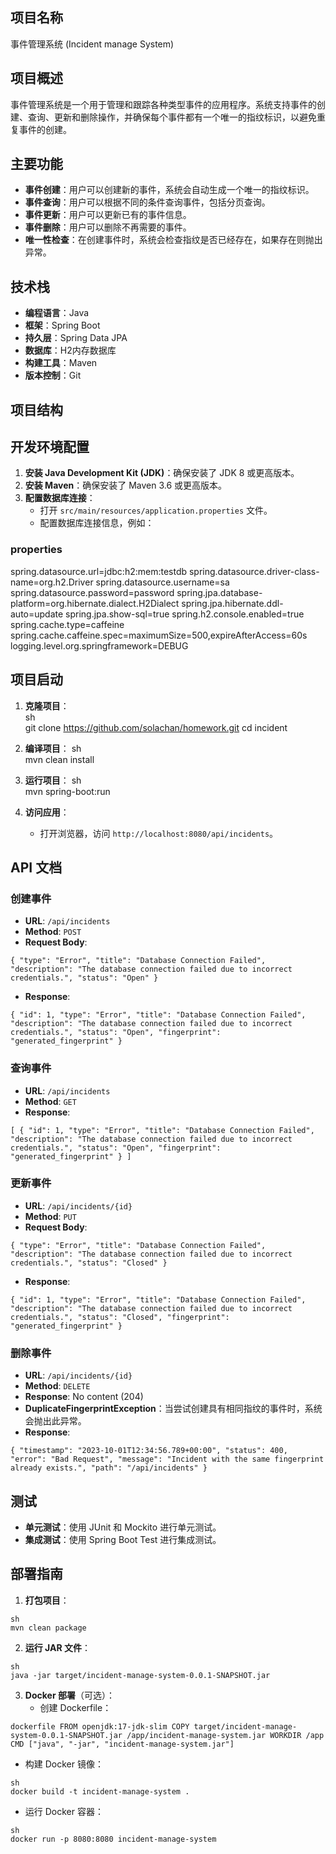 ## 项目名称
事件管理系统 (Incident manage System)

## 项目概述
事件管理系统是一个用于管理和跟踪各种类型事件的应用程序。系统支持事件的创建、查询、更新和删除操作，并确保每个事件都有一个唯一的指纹标识，以避免重复事件的创建。

## 主要功能
- **事件创建**：用户可以创建新的事件，系统会自动生成一个唯一的指纹标识。
- **事件查询**：用户可以根据不同的条件查询事件，包括分页查询。
- **事件更新**：用户可以更新已有的事件信息。
- **事件删除**：用户可以删除不再需要的事件。
- **唯一性检查**：在创建事件时，系统会检查指纹是否已经存在，如果存在则抛出异常。

## 技术栈
- **编程语言**：Java
- **框架**：Spring Boot
- **持久层**：Spring Data JPA
- **数据库**：H2内存数据库
- **构建工具**：Maven
- **版本控制**：Git

## 项目结构


## 开发环境配置
1. **安装 Java Development Kit (JDK)**：确保安装了 JDK 8 或更高版本。
2. **安装 Maven**：确保安装了 Maven 3.6 或更高版本。
3. **配置数据库连接**：
    - 打开 `src/main/resources/application.properties` 文件。
    - 配置数据库连接信息，例如：

### properties
spring.datasource.url=jdbc:h2:mem:testdb
spring.datasource.driver-class-name=org.h2.Driver
spring.datasource.username=sa
spring.datasource.password=password
spring.jpa.database-platform=org.hibernate.dialect.H2Dialect
spring.jpa.hibernate.ddl-auto=update
spring.jpa.show-sql=true
spring.h2.console.enabled=true
spring.cache.type=caffeine
spring.cache.caffeine.spec=maximumSize=500,expireAfterAccess=60s
logging.level.org.springframework=DEBUG 

## 项目启动
1. **克隆项目**：  
sh   
git clone https://github.com/solachan/homework.git
cd incident

2. **编译项目**：
sh  
mvn clean install  

3. **运行项目**：
sh  
mvn spring-boot:run  

4. **访问应用**：
    - 打开浏览器，访问 `http://localhost:8080/api/incidents`。

## API 文档

### 创建事件
- **URL**: `/api/incidents`
- **Method**: `POST`
- **Request Body**:

```
{ "type": "Error", "title": "Database Connection Failed", "description": "The database connection failed due to incorrect credentials.", "status": "Open" }
```
- **Response**:
```
{ "id": 1, "type": "Error", "title": "Database Connection Failed", "description": "The database connection failed due to incorrect credentials.", "status": "Open", "fingerprint": "generated_fingerprint" }
```

### 查询事件
- **URL**: `/api/incidents`
- **Method**: `GET`
- **Response**:
```
[ { "id": 1, "type": "Error", "title": "Database Connection Failed", "description": "The database connection failed due to incorrect credentials.", "status": "Open", "fingerprint": "generated_fingerprint" } ]
```
### 更新事件
- **URL**: `/api/incidents/{id}`
- **Method**: `PUT`
- **Request Body**:
```
{ "type": "Error", "title": "Database Connection Failed", "description": "The database connection failed due to incorrect credentials.", "status": "Closed" }
```
- **Response**:
```
{ "id": 1, "type": "Error", "title": "Database Connection Failed", "description": "The database connection failed due to incorrect credentials.", "status": "Closed", "fingerprint": "generated_fingerprint" }
```
### 删除事件
- **URL**: `/api/incidents/{id}`
- **Method**: `DELETE`
- **Response**: No content (204)
- **DuplicateFingerprintException**：当尝试创建具有相同指纹的事件时，系统会抛出此异常。
- **Response**:
```
{ "timestamp": "2023-10-01T12:34:56.789+00:00", "status": 400, "error": "Bad Request", "message": "Incident with the same fingerprint already exists.", "path": "/api/incidents" }
```
## 测试
- **单元测试**：使用 JUnit 和 Mockito 进行单元测试。
- **集成测试**：使用 Spring Boot Test 进行集成测试。

## 部署指南
1. **打包项目**：
```
sh  
mvn clean package
```
2. **运行 JAR 文件**：
```
sh   
java -jar target/incident-manage-system-0.0.1-SNAPSHOT.jar
```
3. **Docker 部署**（可选）：
    - 创建 Dockerfile：
```
dockerfile FROM openjdk:17-jdk-slim COPY target/incident-manage-system-0.0.1-SNAPSHOT.jar /app/incident-manage-system.jar WORKDIR /app CMD ["java", "-jar", "incident-manage-system.jar"]
```
- 构建 Docker 镜像：
```
sh  
docker build -t incident-manage-system .
```
- 运行 Docker 容器：
```
sh  
docker run -p 8080:8080 incident-manage-system
```
